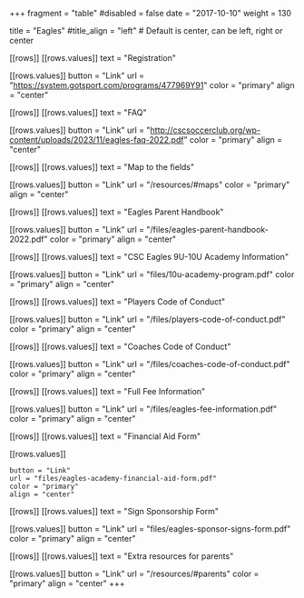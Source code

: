 +++
fragment = "table"
#disabled = false
date = "2017-10-10"
weight = 130

title = "Eagles"
#title_align = "left" # Default is center, can be left, right or center

[[rows]]
  [[rows.values]]
    text = "Registration"

  [[rows.values]]
    button = "Link"
    url = "https://system.gotsport.com/programs/477969Y91"
    color = "primary"
    align = "center"

[[rows]]
  [[rows.values]]
    text = "FAQ"

  [[rows.values]]
    button = "Link"
    url = "http://cscsoccerclub.org/wp-content/uploads/2023/11/eagles-faq-2022.pdf"
    color = "primary"
    align = "center"

[[rows]]
  [[rows.values]]
    text = "Map to the fields"

  [[rows.values]]
    button = "Link"
    url = "/resources/#maps"
    color = "primary"
    align = "center"

[[rows]]
  [[rows.values]]
    text = "Eagles Parent Handbook"

  [[rows.values]]
    button = "Link"
    url = "/files/eagles-parent-handbook-2022.pdf"
    color = "primary"
    align = "center"

[[rows]]
  [[rows.values]]
    text = "CSC Eagles 9U-10U Academy Information"

  [[rows.values]]
    button = "Link"
    url = "files/10u-academy-program.pdf"
    color = "primary"
    align = "center"

[[rows]]
  [[rows.values]]
    text = "Players Code of Conduct"

  [[rows.values]]
    button = "Link"
    url = "/files/players-code-of-conduct.pdf"
    color = "primary"
    align = "center"

[[rows]]
  [[rows.values]]
    text = "Coaches Code of Conduct"

  [[rows.values]]
    button = "Link"
    url = "/files/coaches-code-of-conduct.pdf"
    color = "primary"
    align = "center"

[[rows]]
  [[rows.values]]
    text = "Full Fee Information"

  [[rows.values]]
    button = "Link"
    url = "/files/eagles-fee-information.pdf"
    color = "primary"
    align = "center"

[[rows]]
  [[rows.values]]
    text = "Financial Aid Form"

  [[rows.values]]

    button = "Link"
    url = "files/eagles-academy-financial-aid-form.pdf"
    color = "primary"
    align = "center"

[[rows]]
  [[rows.values]]
    text = "Sign Sponsorship Form"

  [[rows.values]]
    button = "Link"
    url = "files/eagles-sponsor-signs-form.pdf"
    color = "primary"
    align = "center"

[[rows]]
  [[rows.values]]
    text = "Extra resources for parents"

  [[rows.values]]
    button = "Link"
    url = "/resources/#parents"
    color = "primary"
    align = "center"
+++